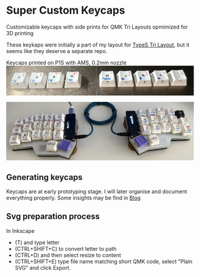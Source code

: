 # Super Custom Keycaps

Customizable keycaps with side prints for QMK Tri Layouts opmimized for 3D printing

These keykaps were initially a part of my layout for [TypeS Tri Layout](https://github.com/andruhon/type-s-tri-layout), but it seems like they deserve a separate repo.

Keycaps printed on P1S with AMS, 0.2mm nozzle
![Keycaps AMS](keycaps-ams.png)

![Keyboard with almost full set of keycaps](blog-assets/keyboard.png)

## Generating keycaps

Keycaps are at early prototyping stage. I will later organise and document everything properly.
Some insights may be find in [Blog](blog.md)

## Svg preparation process

In Inkscape

- (T) and type letter
- (CTRL+SHIFT+C) to convert letter to path
- (CTRL+D) and then select resize to content
- (CTRL+SHIFT+E) type file name matching short QMK code, select "Plain SVG" and click Export.
